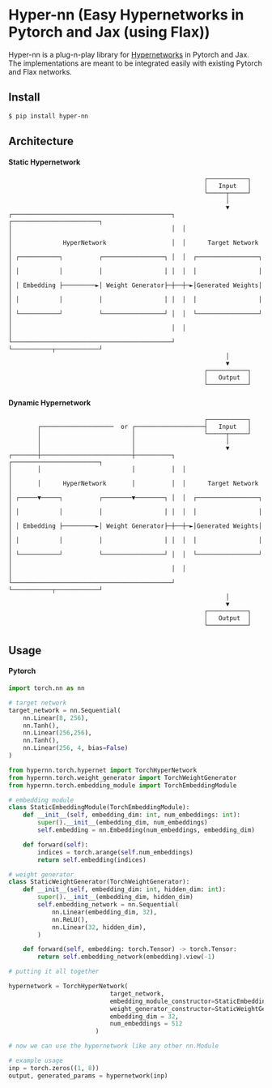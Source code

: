 # Hyper-nn (Easy Hypernetworks in Pytorch and Jax (using Flax))

Hyper-nn is a plug-n-play library for [Hypernetworks](https://arxiv.org/abs/1609.09106) in Pytorch and Jax. The implementations are meant to be integrated easily with existing Pytorch and Flax networks.


## Install

```bash
$ pip install hyper-nn
```


## Architecture

#### Static Hypernetwork

                                                          ┌───────────┐
                                                          │   Input   │
                                                          └─────┬─────┘
                                                                │
                                                                ▼
    ┌────────────────────────────────────────────┐  ┌────────────────────────┐
    │                                            │  │                        │
    │              HyperNetwork                  │  │      Target Network    │
    │ ┌───────────┐          ┌─────────────────┐ │  │  ┌─────────────────┐   │
    │ │           │          │                 │ │  │  │                 │   │
    │ │ Embedding ├─────────►│ Weight Generator├─┼──┼─►│Generated Weights│   │
    │ │           │          │                 │ │  │  │                 │   │
    │ └───────────┘          └─────────────────┘ │  │  └─────────────────┘   │
    │                                            │  │                        │
    └────────────────────────────────────────────┘  └───────────┬────────────┘
                                                                │
                                                                ▼
                                                          ┌───────────┐
                                                          │   Output  │
                                                          └───────────┘

#### Dynamic Hypernetwork

                                                          ┌───────────┐
            ┌────────────────────  or ┌───────────────────┤   Input   │
            │                         │                   └─────┬─────┘
            │                         │                         │
            │                         │                         ▼
    ┌───────┼─────────────────────────┼──────────┐  ┌────────────────────────┐
    │       │                         │          │  │                        │
    │       │      HyperNetwork       │          │  │      Target Network    │
    │ ┌─────▼─────┐          ┌────────▼────────┐ │  │  ┌─────────────────┐   │
    │ │           │          │                 │ │  │  │                 │   │
    │ │ Embedding ├─────────►│ Weight Generator├─┼──┼─►│Generated Weights│   │
    │ │           │          │                 │ │  │  │                 │   │
    │ └───────────┘          └─────────────────┘ │  │  └─────────────────┘   │
    │                                            │  │                        │
    └────────────────────────────────────────────┘  └───────────┬────────────┘
                                                                │
                                                                ▼
                                                          ┌───────────┐
                                                          │   Output  │
                                                          └───────────┘

## Usage

#### Pytorch

```python
import torch.nn as nn

# target network
target_network = nn.Sequential(
    nn.Linear(8, 256),
    nn.Tanh(),
    nn.Linear(256,256),
    nn.Tanh(),
    nn.Linear(256, 4, bias=False)
)

from hypernn.torch.hypernet import TorchHyperNetwork
from hypernn.torch.weight_generator import TorchWeightGenerator
from hypernn.torch.embedding_module import TorchEmbeddingModule

# embedding module
class StaticEmbeddingModule(TorchEmbeddingModule):
    def __init__(self, embedding_dim: int, num_embeddings: int):
        super().__init__(embedding_dim, num_embeddings)
        self.embedding = nn.Embedding(num_embeddings, embedding_dim)

    def forward(self):
        indices = torch.arange(self.num_embeddings)
        return self.embedding(indices)

# weight generator
class StaticWeightGenerator(TorchWeightGenerator):
    def __init__(self, embedding_dim: int, hidden_dim: int):
        super().__init__(embedding_dim, hidden_dim)
        self.embedding_network = nn.Sequential(
            nn.Linear(embedding_dim, 32),
            nn.ReLU(),
            nn.Linear(32, hidden_dim),
        )

    def forward(self, embedding: torch.Tensor) -> torch.Tensor:
        return self.embedding_network(embedding).view(-1)

# putting it all together

hypernetwork = TorchHyperNetwork(
                            target_network,
                            embedding_module_constructor=StaticEmbeddingModule,
                            weight_generator_constructor=StaticWeightGenerator,
                            embedding_dim = 32,
                            num_embeddings = 512
                        )

# now we can use the hypernetwork like any other nn.Module

# example usage
inp = torch.zeros((1, 8))
output, generated_params = hypernetwork(inp)

```